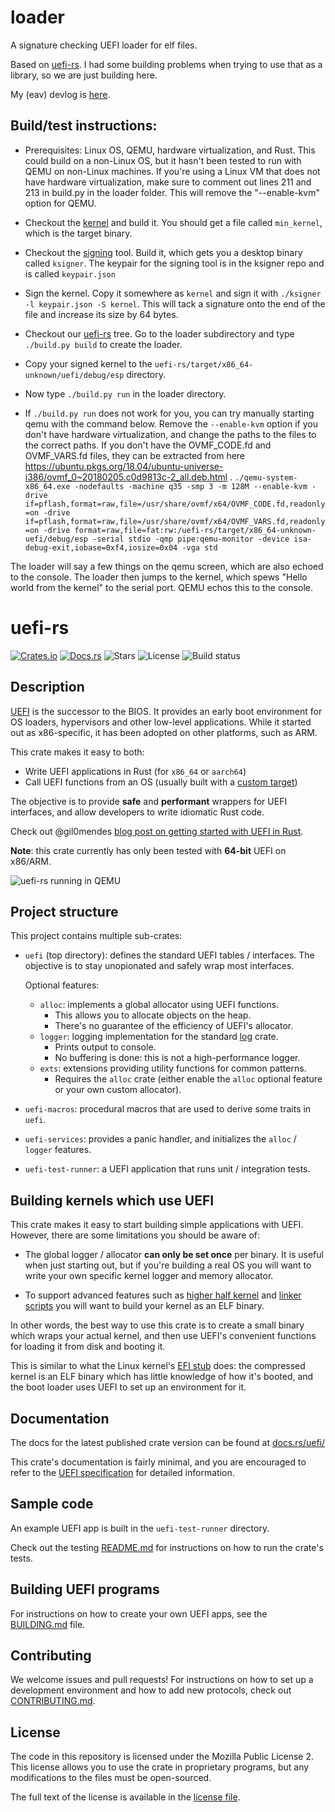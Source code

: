 # loader

A signature checking UEFI loader for elf files. 

Based on [uefi-rs](https://github.com/rust-osdev/uefi-rs). I had some
building problems when trying to use that as a library, so we are just
building here.

My (eav) devlog is [here](./devlog-eav.md). 

## Build/test instructions:

- Prerequisites: Linux OS, QEMU, hardware virtualization, and Rust. This could build on a non-Linux OS, but it hasn't been tested to run with QEMU on non-Linux machines. If you're using a Linux VM that does not have hardware virtualization, make sure to comment out lines 211 and 213 in build.py in the loader folder. This will remove the "--enable-kvm" option for QEMU.

- Checkout the [kernel](https://github.com/evaitl/x86_min_kernel) and
  build it. You should get a file called `min_kernel`, which is the
  target binary.
  
- Checkout the [signing](https://github.com/evaitl/ksigner)
  tool. Build it, which gets you a desktop binary called
  `ksigner`. The keypair for the signing tool is in the ksigner repo
  and is called `keypair.json`
  
- Sign the kernel. Copy it somewhere as `kernel` and sign it with
  `./ksigner -l keypair.json -S kernel`. This will tack a signature
  onto the end of the file and increase its size by 64 bytes. 
  
- Checkout our [uefi-rs](https://github.com/evaitl/uefi-rs.git) tree.
  Go to the loader subdirectory and type `./build.py build` to create
  the loader. 
  
- Copy your signed kernel to the
  `uefi-rs/target/x86_64-unknown/uefi/debug/esp` directory.
  
- Now type `./build.py run` in the loader directory. 

- If `./build.py run` does not work for you, you can try manually starting qemu with the command below. Remove the `--enable-kvm` option if you don't have hardware virtualization, and change the paths to the files to the correct paths. If you don't have the OVMF_CODE.fd and OVMF_VARS.fd files, they can be extracted from here https://ubuntu.pkgs.org/18.04/ubuntu-universe-i386/ovmf_0~20180205.c0d9813c-2_all.deb.html . 
`./qemu-system-x86_64.exe -nodefaults -machine q35 -smp 3 -m 128M --enable-kvm -drive if=pflash,format=raw,file=/usr/share/ovmf/x64/OVMF_CODE.fd,readonly=on -drive if=pflash,format=raw,file=/usr/share/ovmf/x64/OVMF_VARS.fd,readonly=on -drive format=raw,file=fat:rw:/uefi-rs/target/x86_64-unknown-uefi/debug/esp -serial stdio -qmp pipe:qemu-monitor -device isa-debug-exit,iobase=0xf4,iosize=0x04 -vga std`

The loader will say a few things on the qemu screen, which are also
echoed to the console. The loader then jumps to the kernel, which
spews "Hello world from the kernel" to the serial port. QEMU echos
this to the console.


# uefi-rs

[![Crates.io](https://img.shields.io/crates/v/uefi)](https://crates.io/crates/uefi)
[![Docs.rs](https://docs.rs/uefi/badge.svg)](https://docs.rs/uefi)
![Stars](https://img.shields.io/github/stars/rust-osdev/uefi-rs)
![License](https://img.shields.io/github/license/rust-osdev/uefi-rs)
![Build status](https://github.com/rust-osdev/uefi-rs/workflows/Rust/badge.svg)

## Description

[UEFI] is the successor to the BIOS. It provides an early boot environment for
OS loaders, hypervisors and other low-level applications. While it started out
as x86-specific, it has been adopted on other platforms, such as ARM.

This crate makes it easy to both:
  - Write UEFI applications in Rust (for `x86_64` or `aarch64`)
  - Call UEFI functions from an OS (usually built with a [custom target][rustc-custom])

The objective is to provide **safe** and **performant** wrappers for UEFI interfaces,
and allow developers to write idiomatic Rust code.

Check out @gil0mendes [blog post on getting started with UEFI in Rust][gm-blog].

**Note**: this crate currently has only been tested with **64-bit** UEFI on x86/ARM.

[UEFI]: https://en.wikipedia.org/wiki/Unified_Extensible_Firmware_Interface
[gm-blog]: https://gil0mendes.io/blog/an-efi-app-a-bit-rusty/
[rustc-custom]: https://doc.rust-lang.org/rustc/targets/custom.html

![uefi-rs running in QEMU](https://imgur.com/SFPSVuO.png)

## Project structure

This project contains multiple sub-crates:

- `uefi` (top directory): defines the standard UEFI tables / interfaces.
  The objective is to stay unopionated and safely wrap most interfaces.

  Optional features:
  - `alloc`: implements a global allocator using UEFI functions.
    - This allows you to allocate objects on the heap.
    - There's no guarantee of the efficiency of UEFI's allocator.
  - `logger`: logging implementation for the standard [log] crate.
    - Prints output to console.
    - No buffering is done: this is not a high-performance logger.
  - `exts`: extensions providing utility functions for common patterns.
    - Requires the `alloc` crate (either enable the `alloc` optional feature or your own custom allocator).

- `uefi-macros`: procedural macros that are used to derive some traits in `uefi`.

- `uefi-services`: provides a panic handler, and initializes the `alloc` / `logger` features.

- `uefi-test-runner`: a UEFI application that runs unit / integration tests.

[log]: https://github.com/rust-lang-nursery/log

## Building kernels which use UEFI

This crate makes it easy to start building simple applications with UEFI.
However, there are some limitations you should be aware of:

- The global logger / allocator **can only be set once** per binary.
  It is useful when just starting out, but if you're building a real OS you will
  want to write your own specific kernel logger and memory allocator.

- To support advanced features such as [higher half kernel] and [linker scripts]
  you will want to build your kernel as an ELF binary.

In other words, the best way to use this crate is to create a small binary which
wraps your actual kernel, and then use UEFI's convenient functions for loading
it from disk and booting it.

This is similar to what the Linux kernel's [EFI stub] does: the compressed kernel
is an ELF binary which has little knowledge of how it's booted, and the boot loader
uses UEFI to set up an environment for it.

[higher half kernel]: https://wiki.osdev.org/Higher_Half_Kernel
[linker scripts]: https://sourceware.org/binutils/docs/ld/Scripts.html
[EFI stub]: https://www.kernel.org/doc/Documentation/efi-stub.txt

## Documentation

The docs for the latest published crate version can be found at
[docs.rs/uefi/](https://docs.rs/uefi/)

This crate's documentation is fairly minimal, and you are encouraged to refer to
the [UEFI specification][spec] for detailed information.

[spec]: http://www.uefi.org/specifications

## Sample code

An example UEFI app is built in the `uefi-test-runner` directory.

Check out the testing [README.md](uefi-test-runner/README.md) for instructions on how to run the crate's tests.

## Building UEFI programs

For instructions on how to create your own UEFI apps, see the [BUILDING.md](BUILDING.md) file.

## Contributing

We welcome issues and pull requests! For instructions on how to set up a development
environment and how to add new protocols, check out [CONTRIBUTING.md](CONTRIBUTING.md).

## License

The code in this repository is licensed under the Mozilla Public License 2.
This license allows you to use the crate in proprietary programs, but any modifications to the files must be open-sourced.

The full text of the license is available in the [license file](LICENSE).
